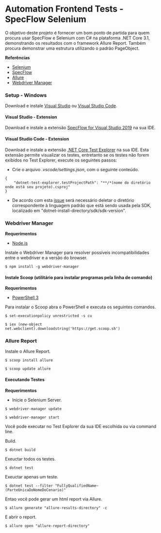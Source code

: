 # Automation Frontend Tests - SpecFlow Selenium

O objetivo deste projeto é fornecer um bom ponto de partida para quem procura usar SpecFlow e Selenium com C# na plataforma .NET Core 3.1, demonstrando os resultados com o framework Allure Report. Também procura demonstrar uma estrutura utilizando o padrão PageObject.

**Referências**
- [Selenium](http://www.seleniumhq.org/)
- [SpecFlow](http://specflow.org/)
- [Allure](https://docs.qameta.io/allure/)
- [Webdriver Manager](https://www.npmjs.com/package/webdriver-manager)

### Setup - Windows

Download e instale [Visual Studio](https://visualstudio.microsoft.com/) ou [Visual Studio Code](https://code.visualstudio.com/).

#### Visual Studio - Extension

Download e instale a extensão [SpecFlow for Visual Studio 2019](https://marketplace.visualstudio.com/items?itemName=TechTalkSpecFlowTeam.SpecFlowForVisualStudio) na sua IDE.

#### Visual Studio Code - Extension

Download e instale a extensão [.NET Core Test Explorer](https://marketplace.visualstudio.com/items?itemName=formulahendry.dotnet-test-explorer) na sua IDE.
Esta extensão permite visualizar os testes, entretanto se os testes não forem exibidos no Test Explorer, execute os seguintes passos:

- Crie o arquivo *.vscode/settings.json*, com o seguinte conteúdo.

```
{
    "dotnet-test-explorer.testProjectPath": "**/*(nome do diretório onde está seu projeto).csproj"
}
```
- De acordo com esta [issue](https://github.com/formulahendry/vscode-dotnet-test-explorer/issues/77) será necessário deletar o diretório correspondente à linguagem padrão que está sendo usada pela SDK, localizado em "dotnet-install-directory/sdk/sdk-version".

### Webdriver Manager

**Requerimentos**
- [Node.js](https://nodejs.org/en/)

Instale o Webdriver Manager para resolver possíveis incompatibilidades entre o webdriver e a versão do browser.
```
$ npm install -g webdriver-manager
```

#### Instale Scoop (utilitário para instalar programas pela linha de comando)

**Requerimentos**
- [PowerShell 3](https://www.microsoft.com/en-us/download/details.aspx?id=34595)

Para instalar o Scoop abra o PowerShell e executa os seguintes comandos.
```
$ set-executionpolicy unrestricted -s cu
```
```
$ iex (new-object net.webclient).downloadstring('https://get.scoop.sh')
```

### Allure Report

Instale o Allure Report.

```
$ scoop install allure
```
```
$ scoop update allure
```

#### Executando Testes

**Requerimentos**
- Inicie o Selenium Server.

```
$ webdriver-manager update
```
```
$ webdriver-manager start
```

Você pode executar no Test Explorer da sua IDE escolhida ou via command line.

Build.
```
$ dotnet build
```

Exeuctar todos os testes.
```
$ dotnet test
```
Exeuctar apenas um teste.
```
$ dotnet test --filter "FullyQualifiedName~(ParteUnicaDoNomeDoCenario)"
```

Entao você pode gerar um html report via Allure.
```
$ allure generate "allure-results-directory" -c
```
E abrir o report.
```
$ allure open "allure-report-directory"
```
